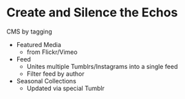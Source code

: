 Create and Silence the Echos
=====

CMS by tagging

* Featured Media
  * from Flickr/Vimeo
* Feed
  * Unites multiple Tumblrs/Instagrams into a single feed
  * Filter feed by author
* Seasonal Collections
  * Updated via special Tumblr
